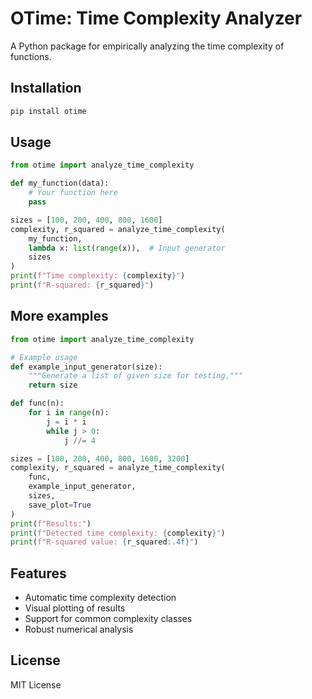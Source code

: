 # OTime: Time Complexity Analyzer
A Python package for empirically analyzing the time complexity of functions.

## Installation
```bash
pip install otime
```

## Usage
```python
from otime import analyze_time_complexity

def my_function(data):
    # Your function here
    pass

sizes = [100, 200, 400, 800, 1600]
complexity, r_squared = analyze_time_complexity(
    my_function,
    lambda x: list(range(x)),  # Input generator
    sizes
)
print(f"Time complexity: {complexity}")
print(f"R-squared: {r_squared}")
```

## More examples
```python
from otime import analyze_time_complexity

# Example usage
def example_input_generator(size):
    """Generate a list of given size for testing."""
    return size

def func(n):
    for i in range(n):
        j = i * i
        while j > 0:
            j //= 4

sizes = [100, 200, 400, 800, 1600, 3200]
complexity, r_squared = analyze_time_complexity(
    func, 
    example_input_generator,
    sizes,
    save_plot=True
)
print(f"Results:")
print(f"Detected time complexity: {complexity}")
print(f"R-squared value: {r_squared:.4f}")
```

## Features
- Automatic time complexity detection
- Visual plotting of results
- Support for common complexity classes
- Robust numerical analysis

## License
MIT License

